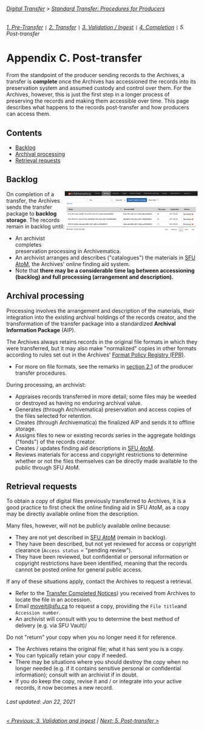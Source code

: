 ###### [Digital Transfer](../../README.md) > [Standard Transfer: Procedures for Producers](00-introduction.md)
###### [1. Pre-Transfer](01-pre-transfer.md) `|` [2. Transfer](02-transfer.md) `|` [3. Validation / Ingest](03-validation-ingest.md) `|` [4. Completion](04-completion.md) `|` 5. Post-transfer

# Appendix C. Post-transfer
From the standpoint of the producer sending records to the Archives, a transfer is **complete** once the Archives has accessioned the records into its preservation system and assumed custody and control over them. For the Archives, however, this is just the first step in a longer process of preserving the records and making them accessible over time. This page describes what happens to the records post-transfer and how producers can access them.

## Contents
- [Backlog](#backlog)
- [Archival processing](#archival-processing)
- [Retrieval requests](#retrieval-requests)

## Backlog
<img align="right" width="350" src="../../screenshots/app-archivematica-backlog.png">

On completion of a transfer, the Archives sends the transfer package to **backlog storage**. The records remain in backlog until:
- An archivist completes preservation processing in Archivematica.
- An archivist arranges and describes ("catalogues") the materials in [SFU AtoM](https://atom.archives.sfu.ca), the Archives' online finding aid system.
- Note that **there may be a considerable time lag between accessioning (backlog) and full processing (arrangement and description).**

## Archival processing
Processing involves the arrangement and description of the materials, their integration into the existing archival holdings of the records creator, and the transformation of the transfer package into a standardized **Archival Information Package** (AIP).

The Archives always retains records in the original file formats in which they were transferred, but it may also make "normalized" copies in other formats according to rules set out in the Archives' [Format Policy Registry (FPR)](https://www.sfu.ca/content/dam/sfu/archives/PDFs/DigitalPreservation/LinksResources/FormatPolicyRegistry.pdf).
- For more on file formats, see the remarks in [section 2.1](../standard-producers/02-transfers.md#file-formats) of the producer transfer procedures.

During processing, an archivist:
- Appraises records transferred in more detail; some files may be weeded or destroyed as having no enduring archival value.
- Generates (through Archivematica) preservation and access copies of the files selected for retention.
- Creates (through Archivematica) the finalized AIP and sends it to offline storage.
- Assigns files to new or existing records series in the aggregate holdings ("fonds") of the records creator.
- Creates / updates finding aid descriptions in [SFU AtoM](https://atom.archives.sfu.ca).
- Reviews materials for access and copyright restrictions to determine whether or not the files themselves can be directly made available to the public through SFU AtoM.

## Retrieval requests
To obtain a copy of digital files previously transferred to Archives, it is a good practice to first check the online finding aid in SFU AtoM, as a copy may be directly available online from the description.

Many files, however, will not be publicly available online because:
- They are not yet described in [SFU AtoM](https://atom.archives.sfu.ca) (remain in backlog).
- They have been described, but not yet reviewed for access or copyright clearance (`Access status` = "pending review").
- They have been reviewed, but confidential or personal information or copyright restrictions have been identified, meaning that the records cannot be posted online for general public access.

If any of these situations apply, contact the Archives to request a retrieval.
- Refer to the [Transfer Completed Notices](../standard-producers/04-completion.md#41-receive-completion-notice)) you received from Archives to locate the file in an accession.
- Email moveit@sfu.ca to request a copy, providing the `File title`and `Accession number`.
- An archivist will consult with you to determine the best method of delivery (e.g. via SFU Vault)/

Do not "return" your copy when you no longer need it for reference.
- The Archives retains the original file; what it has sent you is a copy.
- You can typically retain your copy if needed.
- There may be situations where you should destroy the copy when no longer needed (e.g. if it contains sensitive personal or confidential information); consult with an archivist if in doubt.
-	If you do keep the copy,
revise it and / or integrate into your active records, it now becomes a new record.

###### Last updated: Jan 22, 2021
###### [< Previous: 3. Validation and ingest](03-validation-ingest.md) | [Next: 5. Post-transfer >](05-post-transfer.md)
